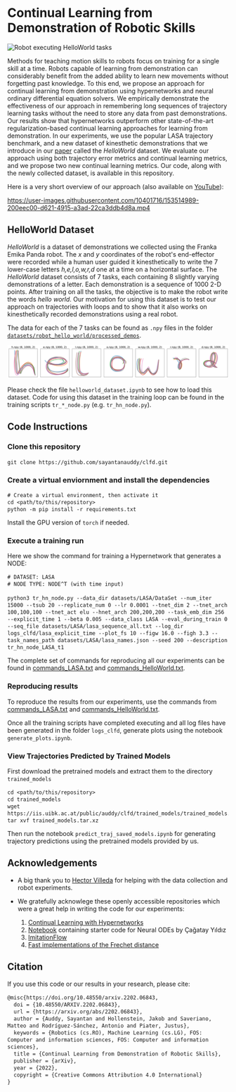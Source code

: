 # Continual Learning from Demonstration of Robotic Skills

![Robot executing HelloWorld tasks](videos_images/helloworld_robot.gif?raw=true "Robot executing HelloWorld tasks")

Methods for teaching motion skills to robots focus on training for a single skill at a time. Robots capable of learning from demonstration can considerably benefit from the added ability to learn new movements without forgetting past knowledge. To this end, we propose an approach for continual learning from demonstration using hypernetworks and neural ordinary differential equation solvers. We empirically demonstrate the effectiveness of our approach in remembering long sequences of trajectory learning tasks without the need to store any data from past demonstrations. Our results show that hypernetworks outperform other state-of-the-art regularization-based continual learning approaches for learning from demonstration. In our experiments, we use the popular LASA trajectory benchmark, and a new dataset of kinesthetic demonstrations that we introduce in our [paper](https://arxiv.org/abs/2202.06843) called the *HelloWorld* dataset. We evaluate our approach using both trajectory error metrics and continual learning metrics, and we propose two new continual learning metrics. Our code, along with the newly collected dataset, is available in this repository.

Here is a very short overview of our approach (also available on [YouTube](https://youtu.be/cTfVfYyyeXk)):

https://user-images.githubusercontent.com/10401716/153514989-200eec00-d621-4915-a3ad-22ca3ddb4d8a.mp4


## HelloWorld Dataset
*HelloWorld* is a dataset of demonstrations we collected using the Franka Emika Panda robot. The *x* and *y* coordinates of the robot's end-effector were recorded while a human user guided it kinesthetically to write the 7 lower-case letters *h,e,l,o,w,r,d* one at a time on a horizontal surface. The *HelloWorld* dataset  consists of 7 tasks, each containing 8 slightly varying demonstrations of a letter. Each demonstration is a sequence of 1000 2-D points. After training on all the tasks, the objective is to make the robot write the words *hello world*. Our motivation for using this dataset is to test our approach on trajectories with loops and to show that it also works on kinesthetically recorded demonstrations using a real robot.

The data for each of the 7 tasks can be found as `.npy` files in the folder [`datasets/robot_hello_world/processed_demos`](datasets/robot_hello_world/processed_demos).

![HelloWorld_dataset](videos_images/HelloWorld_dataset.svg?raw=true "HelloWorld_dataset")

Please check the file `helloworld_dataset.ipynb` to see how to load this dataset. Code for using this dataset in the training loop can be found in the training scripts `tr_*_node.py` (e.g. `tr_hn_node.py`).

## Code Instructions

### Clone this repository
```
git clone https://github.com/sayantanauddy/clfd.git
```

### Create a virtual enviornment and install the dependencies

```
# Create a virtual environment, then activate it
cd <path/to/this/repository>
python -m pip install -r requirements.txt
```
Install the GPU version of `torch` if needed.

### Execute a training run

Here we show the command for training a Hypernetwork that generates a NODE:
```
# DATASET: LASA
# NODE TYPE: NODE^T (with time input)

python3 tr_hn_node.py --data_dir datasets/LASA/DataSet --num_iter 15000 --tsub 20 --replicate_num 0 --lr 0.0001 --tnet_dim 2 --tnet_arch 100,100,100 --tnet_act elu --hnet_arch 200,200,200 --task_emb_dim 256 --explicit_time 1 --beta 0.005 --data_class LASA --eval_during_train 0 --seq_file datasets/LASA/lasa_sequence_all.txt --log_dir logs_clfd/lasa_explicit_time --plot_fs 10 --figw 16.0 --figh 3.3 --task_names_path datasets/LASA/lasa_names.json --seed 200 --description tr_hn_node_LASA_t1
```
The complete set of commands for reproducing all our experiments can be found in [commands_LASA.txt](https://github.com/sayantanauddy/clfd/blob/main/commands_LASA.txt) and [commands_HelloWorld.txt](https://github.com/sayantanauddy/clfd/blob/main/commands_HelloWorld.txt).


### Reproducing results
To reproduce the results from our experiments, use the commands from [commands_LASA.txt](https://github.com/sayantanauddy/clfd/blob/main/commands_LASA.txt) and [commands_HelloWorld.txt](https://github.com/sayantanauddy/clfd/blob/main/commands_HelloWorld.txt). 

Once all the training scripts have completed executing and all log files have been generated in the folder `logs_clfd`, generate plots using the notebook `generate_plots.ipynb`.

### View Trajectories Predicted by Trained Models

First download the pretrained models and extract them to the directory `trained_models`
```
cd <path/to/this/repository>
cd trained_models
wget https://iis.uibk.ac.at/public/auddy/clfd/trained_models/trained_models.tar.xz
tar xvf trained_models.tar.xz
```

Then run the notebook `predict_traj_saved_models.ipynb` for generating trajectory predictions using the pretrained models provided by us.

## Acknowledgements

- A big thank you to [Hector Villeda](https://iis.uibk.ac.at/people) for helping with the data collection and robot experiments.

- We gratefully acknowlege these openly accessible repositories which were a great help in writing the code for our experiments:

    1. [Continual Learning with Hypernetworks](https://github.com/chrhenning/hypercl)
    2. [Notebook](https://colab.research.google.com/drive/1ygdXFuih_0sLA2HosQkaVQOA9v6BMSdj?usp=sharing) containing starter code for Neural ODEs by Çağatay Yıldız
    3. [ImitationFlow](https://github.com/TheCamusean/iflow)
    4. [Fast implementations of the Frechet distance](https://github.com/joaofig/discrete-frechet)

## Citation

If you use this code or our results in your research, please cite:

```
@misc{https://doi.org/10.48550/arxiv.2202.06843,
  doi = {10.48550/ARXIV.2202.06843},
  url = {https://arxiv.org/abs/2202.06843},
  author = {Auddy, Sayantan and Hollenstein, Jakob and Saveriano, Matteo and Rodríguez-Sánchez, Antonio and Piater, Justus},
  keywords = {Robotics (cs.RO), Machine Learning (cs.LG), FOS: Computer and information sciences, FOS: Computer and information sciences},
  title = {Continual Learning from Demonstration of Robotic Skills},
  publisher = {arXiv},
  year = {2022},
  copyright = {Creative Commons Attribution 4.0 International}
}
```
